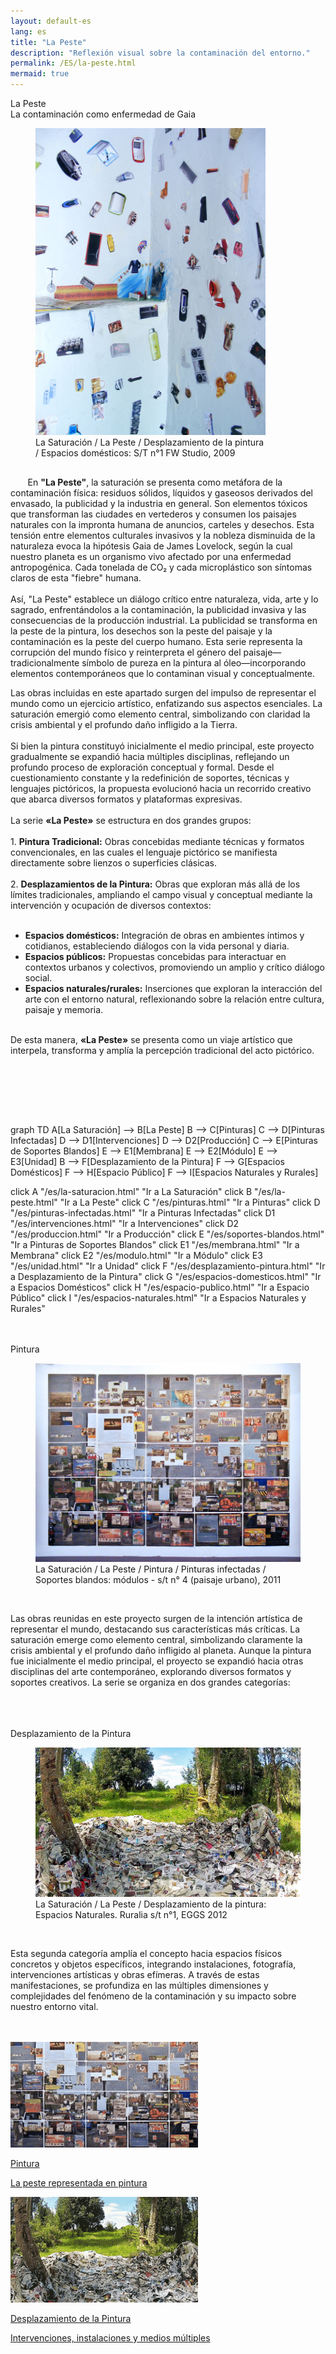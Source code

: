```yaml
---
layout: default-es
lang: es
title: "La Peste"
description: "Reflexión visual sobre la contaminación del entorno."
permalink: /ES/la-peste.html
mermaid: true
---
```

<div class="titulo">La Peste</div>

<div class="subtitulo">La contaminación como enfermedad de Gaia</div>

<figure class="imagen-con-caption" style="width: 73%;">
  <img src="/assets/img/la-peste-ruido-fweason-024.jpg" alt="La Peste - imagen de contaminación">
  <figcaption>La Saturación / La Peste / Desplazamiento de la pintura / Espacios domésticos: S/T n°1 FW Studio, 2009</figcaption>
</figure>

<p class="parrafo" style="margin-top: 6%;">
  &nbsp;&nbsp;&nbsp;&nbsp;&nbsp;&nbsp;
  En <strong>"La Peste"</strong>, la saturación se presenta como metáfora de la contaminación física: residuos sólidos, líquidos y gaseosos derivados del envasado, la publicidad y la industria en general. Son elementos tóxicos que transforman las ciudades en vertederos y consumen los paisajes naturales con la impronta humana de anuncios, carteles y desechos. Esta tensión entre elementos culturales invasivos y la nobleza disminuida de la naturaleza evoca la hipótesis Gaia de James Lovelock, según la cual nuestro planeta es un organismo vivo afectado por una enfermedad antropogénica. Cada tonelada de CO₂ y cada microplástico son síntomas claros de esta "fiebre" humana.
  <br><br>
  Así, "La Peste" establece un diálogo crítico entre naturaleza, vida, arte y lo sagrado, enfrentándolos a la contaminación, la publicidad invasiva y las consecuencias de la producción industrial. La publicidad se transforma en la peste de la pintura, los desechos son la peste del paisaje y la contaminación es la peste del cuerpo humano. Esta serie representa la corrupción del mundo físico y reinterpreta el género del paisaje—tradicionalmente símbolo de pureza en la pintura al óleo—incorporando elementos contemporáneos que lo contaminan visual y conceptualmente.
</p>

<p class="parrafo">
  Las obras incluidas en este apartado surgen del impulso de representar el mundo como un ejercicio artístico, enfatizando sus aspectos esenciales. La saturación emergió como elemento central, simbolizando con claridad la crisis ambiental y el profundo daño infligido a la Tierra.
  <br><br>
  Si bien la pintura constituyó inicialmente el medio principal, este proyecto gradualmente se expandió hacia múltiples disciplinas, reflejando un profundo proceso de exploración conceptual y formal. Desde el cuestionamiento constante y la redefinición de soportes, técnicas y lenguajes pictóricos, la propuesta evolucionó hacia un recorrido creativo que abarca diversos formatos y plataformas expresivas.
  <br><br>
  La serie <strong>«La Peste»</strong> se estructura en dos grandes grupos:
  <br><br>
  1. <strong>Pintura Tradicional:</strong> Obras concebidas mediante técnicas y formatos convencionales, en las cuales el lenguaje pictórico se manifiesta directamente sobre lienzos o superficies clásicas.
  <br><br>
  2. <strong>Desplazamientos de la Pintura:</strong> Obras que exploran más allá de los límites tradicionales, ampliando el campo visual y conceptual mediante la intervención y ocupación de diversos contextos:
  <br><br>
  <ul>
    <li><strong>Espacios domésticos:</strong> Integración de obras en ambientes íntimos y cotidianos, estableciendo diálogos con la vida personal y diaria.</li>
    <li><strong>Espacios públicos:</strong> Propuestas concebidas para interactuar en contextos urbanos y colectivos, promoviendo un amplio y crítico diálogo social.</li>
    <li><strong>Espacios naturales/rurales:</strong> Inserciones que exploran la interacción del arte con el entorno natural, reflexionando sobre la relación entre cultura, paisaje y memoria.</li>
  </ul>
  <br>
  De esta manera, <strong>«La Peste»</strong> se presenta como un viaje artístico que interpela, transforma y amplía la percepción tradicional del acto pictórico.
</p>

<br><br>



<br><br>
<div class="mermaid">
graph TD
  A[La Saturación] --> B[La Peste]
  B --> C[Pinturas]
  C --> D[Pinturas Infectadas]
  D --> D1[Intervenciones]
  D --> D2[Producción]
  C --> E[Pinturas de Soportes Blandos]
  E --> E1[Membrana]
  E --> E2[Módulo]
  E --> E3[Unidad]
  B --> F[Desplazamiento de la Pintura]
  F --> G[Espacios Domésticos]
  F --> H[Espacio Público]
  F --> I[Espacios Naturales y Rurales]

  click A "/es/la-saturacion.html" "Ir a La Saturación"
  click B "/es/la-peste.html" "Ir a La Peste"
  click C "/es/pinturas.html" "Ir a Pinturas"
  click D "/es/pinturas-infectadas.html" "Ir a Pinturas Infectadas"
  click D1 "/es/intervenciones.html" "Ir a Intervenciones"
  click D2 "/es/produccion.html" "Ir a Producción"
  click E "/es/soportes-blandos.html" "Ir a Pinturas de Soportes Blandos"
  click E1 "/es/membrana.html" "Ir a Membrana"
  click E2 "/es/modulo.html" "Ir a Módulo"
  click E3 "/es/unidad.html" "Ir a Unidad"
  click F "/es/desplazamiento-pintura.html" "Ir a Desplazamiento de la Pintura"
  click G "/es/espacios-domesticos.html" "Ir a Espacios Domésticos"
  click H "/es/espacio-publico.html" "Ir a Espacio Público"
  click I "/es/espacios-naturales.html" "Ir a Espacios Naturales y Rurales"

</div>
<br>
<br>
<div class="subtitulo">Pintura</div>

<figure class="imagen-con-caption">
  <img src="/assets/img/la-peste-pintura-s-blando-mod-04.jpg" alt="La Peste - imagen de contaminación" loading="lazy">
  <figcaption>La Saturación / La Peste / Pintura / Pinturas infectadas / Soportes blandos: módulos - s/t n° 4 (paisaje urbano), 2011</figcaption>
</figure>
<br>
<p class="parrafo">
  Las obras reunidas en este proyecto surgen de la intención artística de representar el mundo, destacando sus características más críticas. La saturación emerge como elemento central, simbolizando claramente la crisis ambiental y el profundo daño infligido al planeta.
  Aunque la pintura fue inicialmente el medio principal, el proyecto se expandió hacia otras disciplinas del arte contemporáneo, explorando diversos formatos y soportes creativos. La serie se organiza en dos grandes categorías:
</p>
<br><br><br>
<div class="subtitulo">Desplazamiento de la Pintura</div>

<figure class="imagen-con-caption">
  <img src="/assets/img/la-peste-desp-espacio-rural-ruralias01.jpg" alt="La Saturación - Manifestación del Exceso" loading="lazy">
  <figcaption>La Saturación / La Peste / Desplazamiento de la pintura: Espacios Naturales. Ruralia s/t n°1, EGGS 2012</figcaption>
</figure>
<br>
<p class="parrafo">
  Esta segunda categoría amplía el concepto hacia espacios físicos concretos y objetos específicos, integrando instalaciones, fotografía, intervenciones artísticas y obras efímeras. A través de estas manifestaciones, se profundiza en las múltiples dimensiones y complejidades del fenómeno de la contaminación y su impacto sobre nuestro entorno vital.
</p>
<br><br>
<!-- Contenedor de botones para las series -->
<div class="button-container">
    <a href="/ES/peste-pintura.html" class="fancy-button">
        <div class="button-content">
            <img src="/assets/img/boton-la-peste-pintura.gif" alt="La Peste en Pintura">
            <p class="title">Pintura</p>
            <p class="subtitle">La peste representada en pintura</p>
        </div>
    </a>
    <a href="/contaminacion-sonora.html" class="fancy-button">
        <div class="button-content">
            <img src="/assets/img/boton-la-peste-desplazamiento.gif" alt="Desplazamiento de la Pintura">
            <p class="title">Desplazamiento de la Pintura</p>
            <p class="subtitle">Intervenciones, instalaciones y medios múltiples</p>
        </div>
    </a>
</div>
<br>

